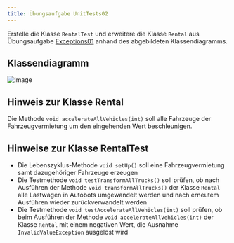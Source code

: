 ```yaml
---
title: Übungsaufgabe UnitTests02
---
```


Erstelle die Klasse `RentalTest` und erweitere die Klasse `Rental` aus Übungsaufgabe [Exceptions01](../exceptions/exceptions01.md) anhand des abgebildeten Klassendiagramms.

## Klassendiagramm
![image](https://user-images.githubusercontent.com/47243617/181769365-4f78bb11-d1d2-4a43-88c9-33e207ae2f49.png)

## Hinweis zur Klasse Rental
Die Methode `void accelerateAllVehicles(int)` soll alle Fahrzeuge der Fahrzeugvermietung um den eingehenden Wert beschleunigen.

## Hinweise zur Klasse RentalTest
- Die Lebenszyklus-Methode `void setUp()` soll eine Fahrzeugvermietung samt dazugehöriger Fahrzeuge erzeugen
- Die Testmethode `void testTransformAllTrucks()` soll prüfen, ob nach Ausführen der Methode `void transformAllTrucks()` der Klasse `Rental` alle Lastwagen in Autobots umgewandelt werden und nach erneutem Ausführen wieder zurückverwandelt werden
- Die Testmethode `void testAccelerateAllVehicles(int)` soll prüfen, ob beim Ausführen der Methode `void accelerateAllVehicles(int)` der Klasse `Rental` mit einem negativen Wert, die Ausnahme `InvalidValueException` ausgelöst wird
